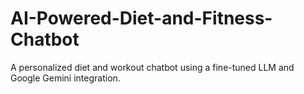# AI-Powered-Diet-and-Fitness-Chatbot
A personalized diet and workout chatbot using a fine-tuned LLM and Google Gemini integration.
